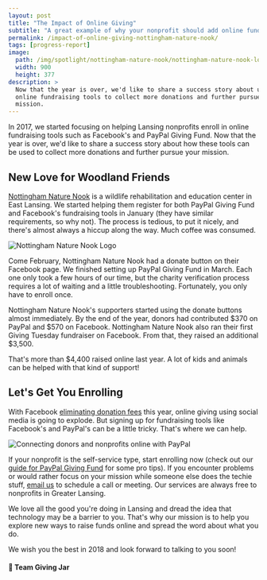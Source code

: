```yaml
---
layout: post
title: "The Impact of Online Giving"
subtitle: "A great example of why your nonprofit should add online fundraising to its repertoire."
permalink: /impact-of-online-giving-nottingham-nature-nook/
tags: [progress-report]
image:
  path: /img/spotlight/nottingham-nature-nook/nottingham-nature-nook-logo.png
  width: 900
  height: 377
description: >
  Now that the year is over, we'd like to share a success story about using
  online fundraising tools to collect more donations and further pursue your
  mission.
---
```


In 2017, we started focusing on helping Lansing nonprofits enroll in online fundraising tools such as Facebook's and PayPal Giving Fund. Now that the year is over, we'd like to share a success story about how these tools can be used to collect more donations and further pursue your mission.

## New Love for Woodland Friends

[Nottingham Nature Nook][1] is a wildlife rehabilitation and education center in East Lansing. We started helping them register for both PayPal Giving Fund and Facebook's fundraising tools in January (they have similar requirements, so why not). The process is tedious, to put it nicely, and there's almost always a hiccup along the way. Much coffee was consumed.

![][5]

Come February, Nottingham Nature Nook had a donate button on their Facebook page. We finished setting up PayPal Giving Fund in March. Each one only took a few hours of our time, but the charity verification process requires a lot of waiting and a little troubleshooting. Fortunately, you only have to enroll once.

Nottingham Nature Nook's supporters started using the donate buttons almost immediately. By the end of the year, donors had contributed $370 on PayPal and $570 on Facebook. Nottingham Nature Nook also ran their first Giving Tuesday fundraiser on Facebook. From that, they raised an additional $3,500.

That's more than $4,400 raised online last year. A lot of kids and animals can be helped with that kind of support!

## Let's Get You Enrolling

With Facebook [eliminating donation fees][2] this year, online giving using social media is going to explode. But signing up for fundraising tools like Facebook's and PayPal's can be a little tricky. That's where we can help.

![][6]

If your nonprofit is the self-service type, start enrolling now (check out our [guide for PayPal Giving Fund][4] for some pro tips). If you encounter problems or would rather focus on your mission while someone else does the techie stuff, [email us][3] to schedule a call or meeting. Our services are always free to nonprofits in Greater Lansing.

We love all the good you're doing in Lansing and dread the idea that technology may be a barrier to you. That's why our mission is to help you explore new ways to raise funds online and spread the word about what you do.

We wish you the best in 2018 and look forward to talking to you soon!

#### 💙 Team Giving Jar

[1]: /charity-spotlight-nottingham-nature-nook/ "Charity Spotlight: Nottingham Nature Nook"
[2]: https://nonprofits.fb.com/2017/11/30/social-good-forum/ "Facebook Announces New Tools and Initiatives for Nonprofits"
[3]: mailto:hello@givingjar.org "Email Giving Jar to schedule a meeting"
[4]: /how-to-enroll-in-paypal-giving-fund/ "How To: Enroll in PayPal Giving Fund"
[5]: /img/spotlight/nottingham-nature-nook/nottingham-nature-nook-logo.png "Nottingham Nature Nook Logo"
[6]: /img/paypal-giving-fund/ppgf-how-it-works.jpg "Connecting donors and nonprofits online with PayPal"
